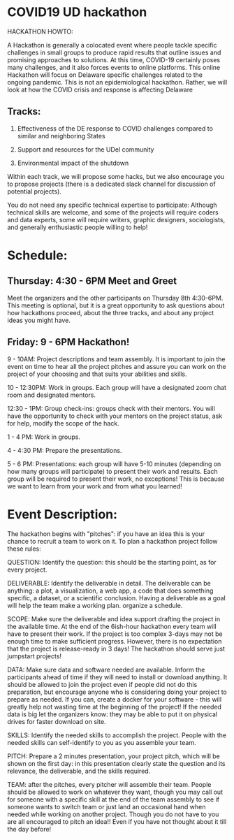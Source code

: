 # COVID19 UD hackathon


HACKATHON HOWTO:

A Hackathon is generally a colocated event where people tackle specific challenges in small groups to produce rapid results that outline issues and promising approaches to solutions. At this time, COVID-19 certainly poses many challenges, and it also forces events to online platforms. This online Hackathon will focus on Delaware specific challenges related to the ongoing pandemic. This is not an epidemiological hackathon. Rather, we will look at how the COVID crisis and response is affecting Delaware

## Tracks: 
1. Effectiveness of the DE response to COVID challenges compared to similar and neighboring States

2. Support and resources for the UDel community

3. Environmental impact of the shutdown 

Within each track, we will propose some hacks, but we also encourage you to propose projects (there is a dedicated slack channel for discussion of potential projects). 

You do not need any specific technical expertise to participate: Although technical skills are welcome, and some of the projects will require coders and data experts, some will require writers, graphic designers, sociologists, and generally enthusiastic people willing to help! 


# Schedule:

## Thursday: 4:30 - 6PM Meet and Greet

Meet the organizers and the other participants on Thursday 8th 4:30-6PM. This meeting is optional, but it is a great opportunity to ask questions about how hackathons proceed, about the three tracks, and about any project ideas you might have. 


## Friday: 9 - 6PM Hackathon!

9 - 10AM: Project descriptions and team assembly. It is important to join the event on time to hear all the project pitches and assure you can work on the project of your choosing and that suits your abilities and skills. 


10 - 12:30PM: Work in groups. Each group will have a designated zoom chat room and designated mentors.

12:30 - 1PM: Group check-ins: groups check with their mentors. You will have the opportunity to check with your mentors on the project status, ask for help, modify the scope of the hack.

1 - 4 PM: Work in groups.

4 - 4:30 PM: Prepare the presentations.

5 - 6 PM: Presentations: each group will have 5-10 minutes (depending on how many groups will participate) to present their work and results. Each group will be required to present their work, no exceptions! This is because we want to learn from your work and from what you learned! 


# Event Description:

The hackathon begins with "pitches": if you have an idea this is your chance to recruit a team to work on it. To plan a hackathon project follow these rules: 

QUESTION: Identify the question: this should be the starting point, as for every project.

DELIVERABLE: Identify the deliverable in detail. The deliverable can be anything: a plot, a visualization, a web app, a code that does something specific, a dataset, or a scientific conclusion. Having a deliverable as a goal will help the team make a working plan. organize a schedule.

SCOPE: Make sure the deliverable and idea support drafting the project in the available time. At the end of the 6ish-hour hackathon every team will have to present their work. If the project is too complex 3-days may not be enough time to make sufficient progress. However, there is no expectation that the project is release-ready in 3 days! The hackathon should serve just jumpstart projects!

DATA: Make sure data and software needed are available. Inform the participants ahead of time if they will need to install or download anything. It should be allowed to join the project even if people did not do this preparation, but encourage anyone who is considering doing your project to prepare as needed. If you can, create a docker for your software - this will greatly help not wasting time at the beginning of the project! If the needed data is big let the organizers know: they may be able to put it on physical drives for faster download on site.

SKILLS: Identify the needed skills to accomplish the project. People with the needed skills can self-identify to you as you assemble your team. 

PITCH: Prepare a 2 minutes presentation, your project pitch, which will be shown on the first day: in this presentation clearly state the question and its relevance, the deliverable, and the skills required. 

TEAM: after the pitches, every pitcher will assemble their team. People should be allowed to work on whatever they want, though you may call out for someone with a specific skill at the end of the team assembly to see if someone wants to switch team or just land an occasional hand when needed while working on another project.
Though you do not have to you are all encouraged to pitch an idea!! Even if you have not thought about it till the day before!

